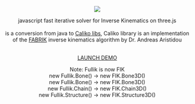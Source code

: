 <p align="center"><a href="http://lo-th.github.io/fullik/"><img src="http://lo-th.github.io/fullik/assets/logo.svg"/></a></p>

<p align="center">javascript fast iterative solver for Inverse Kinematics on three.js<br><br>
is a conversion from java to <a href="https://github.com/FedUni/caliko">Caliko libs</a>, Caliko library is an implementation<br>
of the <a href="http://www.andreasaristidou.com/FABRIK.html">FABRIK</a> inverse kinematics algorithm by Dr. Andreas Aristidou<br><br></p>

<p align="center"><a href="http://lo-th.github.io/fullik/">LAUNCH DEMO</a></p>

<p align="center">
Note: Fullik is now FIK<br>
new Fullik.Bone() -> new FIK.Bone3D()<br>
new Fullik.Bone() -> new FIK.Bone3D()<br>
new Fullik.Chain() -> new FIK.Chain3D()<br>
new Fullik.Structure() -> new FIK.Structure3D()<br>
</p>